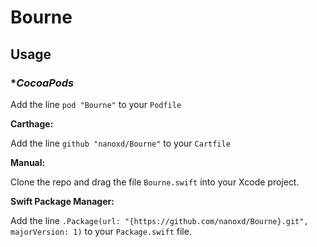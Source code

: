 # Bourne

## Usage

### **CocoaPods*

Add the line `pod "Bourne"` to your `Podfile`

**Carthage:**

Add the line `github "nanoxd/Bourne"` to your `Cartfile`

**Manual:**

Clone the repo and drag the file `Bourne.swift` into your Xcode project.

**Swift Package Manager:**

Add the line `.Package(url: "{https://github.com/nanoxd/Bourne}.git", majorVersion: 1)` to your `Package.swift` file.
